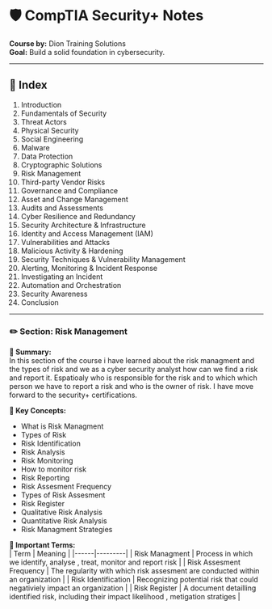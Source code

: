 # 🛡️ CompTIA Security+ Notes  
**Course by:** Dion Training Solutions  
**Goal:** Build a solid foundation in cybersecurity.


---

## 📘 Index

1. Introduction  
2. Fundamentals of Security  
3. Threat Actors  
4. Physical Security  
5. Social Engineering  
6. Malware  
7. Data Protection  
8. Cryptographic Solutions  
9. Risk Management  
10. Third-party Vendor Risks  
11. Governance and Compliance  
12. Asset and Change Management  
13. Audits and Assessments  
14. Cyber Resilience and Redundancy  
15. Security Architecture & Infrastructure  
16. Identity and Access Management (IAM)  
17. Vulnerabilities and Attacks  
18. Malicious Activity & Hardening  
19. Security Techniques & Vulnerability Management  
20. Alerting, Monitoring & Incident Response  
21. Investigating an Incident  
22. Automation and Orchestration  
23. Security Awareness  
24. Conclusion

---
### ✏️ Section: Risk Management

**📌 Summary:**  
In this section of the course i have learned about the risk managment and the types of risk and we as a cyber security analyst how can we find a risk and report it. Espatioaly who is responsible for the risk and to which which person we have to report a risk and who is the owner of risk. I have move forward to the security+ certifications.

**🧠 Key Concepts:**  
- What is Risk Managment
- Types of Risk
- Risk Identification
- Risk Analysis
- Risk Monitoring
- How to monitor risk
- Risk Reporting
- Risk Assesment Frequency
- Types of Risk Assesment
- Risk Register
- Qualitative Risk Analysis
- Quantitative Risk Analysis
- Risk Managment Strategies


**🔑 Important Terms:**  
| Term | Meaning |
|------|---------|
|   Risk Managment   |    Process in which we identify, analyse , treat, monitor and report risk     |
|   Risk Assesment Frequency   |    The regularity with which risk assesment are conducted within an organization     |
|   Risk Identification   |     Recognizing potential risk that could negativiely impact an organization    |
|   Risk Register   |     A document detailling identified risk, including their impact likelihood , metigation stratiges    |


